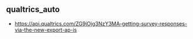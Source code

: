 ## qualtrics_auto 
- https://api.qualtrics.com/ZG9jOjg3NzY3MA-getting-survey-responses-via-the-new-export-ap-is